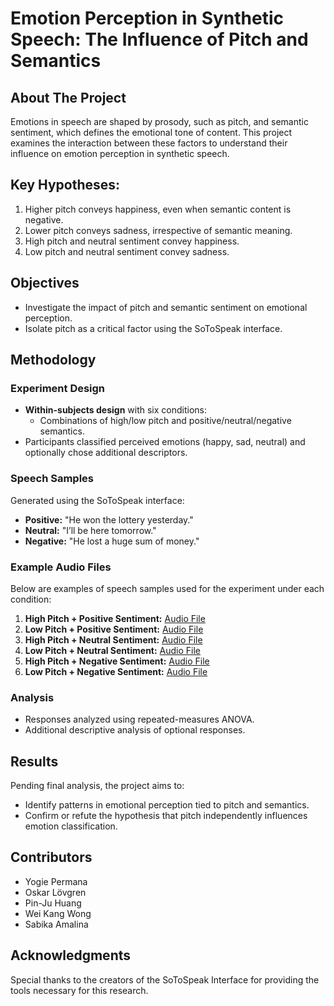 # Emotion Perception in Synthetic Speech: The Influence of Pitch and Semantics

## About The Project
Emotions in speech are shaped by prosody, such as pitch, and semantic sentiment, which defines the emotional tone of content. This project examines the interaction between these factors to understand their influence on emotion perception in synthetic speech.

## Key Hypotheses:
1. Higher pitch conveys happiness, even when semantic content is negative.
2. Lower pitch conveys sadness, irrespective of semantic meaning.
3. High pitch and neutral sentiment convey happiness.
4. Low pitch and neutral sentiment convey sadness.

## Objectives
- Investigate the impact of pitch and semantic sentiment on emotional perception.
- Isolate pitch as a critical factor using the SoToSpeak interface.

## Methodology
### Experiment Design
- **Within-subjects design** with six conditions:
  - Combinations of high/low pitch and positive/neutral/negative semantics.
- Participants classified perceived emotions (happy, sad, neutral) and optionally chose additional descriptors.

### Speech Samples
Generated using the SoToSpeak interface:
- **Positive:** "He won the lottery yesterday."
- **Neutral:** "I’ll be here tomorrow."
- **Negative:** "He lost a huge sum of money."

### Example Audio Files
Below are examples of speech samples used for the experiment under each condition:

1. **High Pitch + Positive Sentiment:** [Audio File](https://github.com/wwongwk/emotion-synthetic-speech/blob/main/audio/P5_high_4.1.wav)  
2. **Low Pitch + Positive Sentiment:** [Audio File](https://github.com/wwongwk/emotion-synthetic-speech/blob/main/audio/P5_low_3.9.wav)  
3. **High Pitch + Neutral Sentiment:** [Audio File](https://github.com/wwongwk/emotion-synthetic-speech/blob/main/audio/NT1_high_3.7.wav)  
4. **Low Pitch + Neutral Sentiment:** [Audio File](https://github.com/wwongwk/emotion-synthetic-speech/blob/main/audio/NT1_low_4.1.wav)  
5. **High Pitch + Negative Sentiment:** [Audio File](https://github.com/wwongwk/emotion-synthetic-speech/blob/main/audio/NG5_high_3.6.wav)  
6. **Low Pitch + Negative Sentiment:** [Audio File](https://github.com/wwongwk/emotion-synthetic-speech/blob/main/audio/NG5_low_4.1.wav)  


### Analysis
- Responses analyzed using repeated-measures ANOVA.
- Additional descriptive analysis of optional responses.

## Results
Pending final analysis, the project aims to:
- Identify patterns in emotional perception tied to pitch and semantics.
- Confirm or refute the hypothesis that pitch independently influences emotion classification.

## Contributors
- Yogie Permana
- Oskar Lövgren
- Pin-Ju Huang
- Wei Kang Wong
- Sabika Amalina

## Acknowledgments
Special thanks to the creators of the SoToSpeak Interface for providing the tools necessary for this research.
